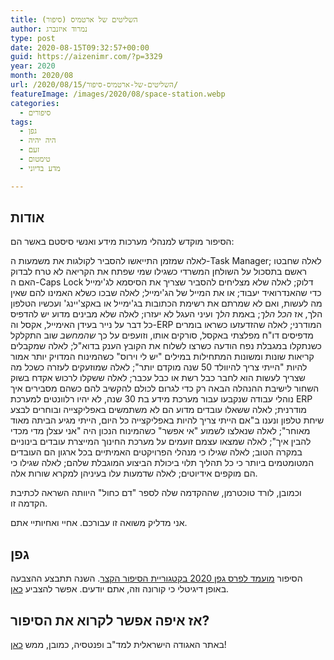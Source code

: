 ```yaml
---
title: השליטים של ארטמיס (סיפור)
author: נמרוד איזנברג
type: post
date: 2020-08-15T09:32:57+00:00
guid: https://aizenimr.com/?p=3329
year: 2020
month: 2020/08
url: /2020/08/15/השליטים-של-ארטמיס-סיפור/
featureImage: /images/2020/08/space-station.webp
categories:
  - סיפורים
tags:
  - גפן
  - היה יהיה
  - זעם
  - טימטום
  - מדע בדיוני

---
```

## אודות

הסיפור מוקדש למנהלי מערכות מידע ואנשי סיסטם באשר הם:

לאלה שמזמן התייאשו להסביר לקולגות את משמעות ה-Task Manager; לאלה שחבטו ראשם בתסכול על השולחן המשרדי כשגילו שמי שפתח את הקריאה לא טרח לבדוק האם ה-Caps Lock דלוק; לאלה שלא מצליחים להסביר שצריך את הסיסמא לג'ימייל כדי שהאנדרואיד יעבוד; או את המייל של הג'ימייל; לאלה שבכו כשלא האמינו להם שאין מה לעשות, ואם לא שמרתם את רשימת הכתובות בג'ימייל או באקצ'יינג' ועכשיו הטלפון הלך, אז _הכל הלך_; באמת _הלך_ ועיני העגל לא יעזרו; לאלה שלא מבינים מדוע יש להדפיס כל דבר על נייר בעידן האימייל, אקסל וה-ERP המודרני; לאלה שהזדעזעו כשראו בומרים מדפיסים דו"ח מפלצתי באקסל, סורקים אותו, וזועפים על כך _שהמחשב_ שוב התקלקל כשנתקלו במגבלת נפח הודעה כשרצו לשלוח את הקובץ הענק בדוא"ל; לאלה שמקבלים קריאות שונות ומשונות המתחילות במילים "יש לי וירוס" כשהמינוח המדויק יותר אמור להיות "הייתי צריך להיוולד 50 שנה מוקדם יותר"; לאלה שמוזעקים לעזרה כשכל מה שצריך לעשות הוא לחבר כבל רשת או כבל עכבר; לאלה ששקלו לרכוש אקדח בשוק השחור לישיבת ההנהלה הבאה רק כדי לגרום לכולם להקשיב להם כשהם מסבירים איך נוהלי עבודה שנקבעו עבור מערכת מידע בת 30 שנה, לא יהיו רלוונטים למערכת ERP מודרנית; לאלה ששאלו עובדים מדוע הם לא משתמשים באפליקצייה ובוחרים לבצע שיחת טלפון ונענו ב"אם הייתי צריך להיות באפליקצייה כל היום, הייתי מגיע הביתה מאוד מאוחר"; לאלה שנאלצו לשמוע "אי אפשר" כשהמינוח הנכון היה "אני עצלן מדי מכדי להבין איך"; לאלה שמצאו עצמם זועמים על מערכת החינוך המייצרת עובדים בינוניים במקרה הטוב; לאלה שגילו כי מנהלי הפרויקטים האמיתיים בכל ארגון הם העובדים המטומטמים ביותר כי כל תהליך תלוי ביכולת הביצוע המוגבלת שלהם; לאלה שגילו כי הם מוקפים אידיוטים; לאלה שדמעות עלו בעיניהן למקרא שורות אלה.

וכמובן, לורד טוכטרמן, שההקדמה שלה לספר "דם כחול" היוותה השראה לכתיבת הקדמה זו.

אני מדליק משואה זו עבורכם. אחיי ואחיותיי אתם.

## גפן

הסיפור [מועמד לפרס גפן 2020 בקטגוריית הסיפור הקצר][1]. השנה תתבצע ההצבעה באופן דיגיטלי כי קורונה וזה, אתם יודעים. אפשר להצביע [כאן][2].

## אז איפה אפשר לקרוא את הסיפור?

באתר האגודה הישראלית למד"ב ופנטסיה, כמובן, ממש [כאן][3]!

 [1]: http://geffen.sf-f.org.il/?p=1815
 [2]: https://sf-f.us19.list-manage.com/track/click?u=fd226d4004b10f834b97a4649&id=b4117da587&e=3b8cca83ff
 [3]: https://www.sf-f.org.il/archives/3054